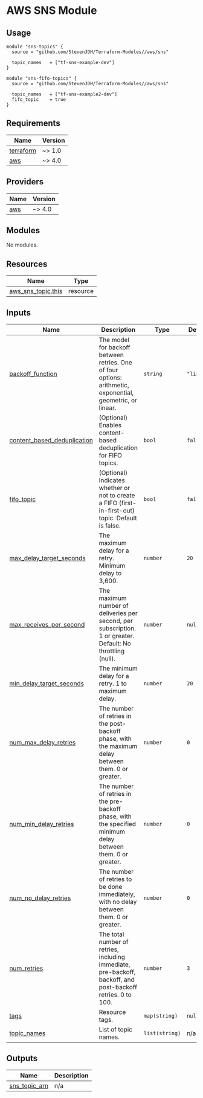 # AWS SNS Module

## Usage

```hcl
module "sns-topics" {
  source = "github.com/StevenJDH/Terraform-Modules//aws/sns"

  topic_names   = ["tf-sns-example-dev"]
}

module "sns-fifo-topics" {
  source = "github.com/StevenJDH/Terraform-Modules//aws/sns"

  topic_names   = ["tf-sns-example2-dev"]
  fifo_topic    = true
}
```

<!-- BEGIN_TF_DOCS -->
## Requirements

| Name | Version |
|------|---------|
| <a name="requirement_terraform"></a> [terraform](#requirement\_terraform) | ~> 1.0 |
| <a name="requirement_aws"></a> [aws](#requirement\_aws) | ~> 4.0 |

## Providers

| Name | Version |
|------|---------|
| <a name="provider_aws"></a> [aws](#provider\_aws) | ~> 4.0 |

## Modules

No modules.

## Resources

| Name | Type |
|------|------|
| [aws_sns_topic.this](https://registry.terraform.io/providers/hashicorp/aws/latest/docs/resources/sns_topic) | resource |

## Inputs

| Name | Description | Type | Default | Required |
|------|-------------|------|---------|:--------:|
| <a name="input_backoff_function"></a> [backoff\_function](#input\_backoff\_function) | The model for backoff between retries. One of four options: arithmetic, exponential, geometric, or linear. | `string` | `"linear"` | no |
| <a name="input_content_based_deduplication"></a> [content\_based\_deduplication](#input\_content\_based\_deduplication) | (Optional) Enables content-based deduplication for FIFO topics. | `bool` | `false` | no |
| <a name="input_fifo_topic"></a> [fifo\_topic](#input\_fifo\_topic) | (Optional) Indicates whether or not to create a FIFO (first-in-first-out) topic. Default is false. | `bool` | `false` | no |
| <a name="input_max_delay_target_seconds"></a> [max\_delay\_target\_seconds](#input\_max\_delay\_target\_seconds) | The maximum delay for a retry. Minimum delay to 3,600. | `number` | `20` | no |
| <a name="input_max_receives_per_second"></a> [max\_receives\_per\_second](#input\_max\_receives\_per\_second) | The maximum number of deliveries per second, per subscription. 1 or greater. Default: No throttling (null). | `number` | `null` | no |
| <a name="input_min_delay_target_seconds"></a> [min\_delay\_target\_seconds](#input\_min\_delay\_target\_seconds) | The minimum delay for a retry. 1 to maximum delay. | `number` | `20` | no |
| <a name="input_num_max_delay_retries"></a> [num\_max\_delay\_retries](#input\_num\_max\_delay\_retries) | The number of retries in the post-backoff phase, with the maximum delay between them. 0 or greater. | `number` | `0` | no |
| <a name="input_num_min_delay_retries"></a> [num\_min\_delay\_retries](#input\_num\_min\_delay\_retries) | The number of retries in the pre-backoff phase, with the specified minimum delay between them. 0 or greater. | `number` | `0` | no |
| <a name="input_num_no_delay_retries"></a> [num\_no\_delay\_retries](#input\_num\_no\_delay\_retries) | The number of retries to be done immediately, with no delay between them. 0 or greater. | `number` | `0` | no |
| <a name="input_num_retries"></a> [num\_retries](#input\_num\_retries) | The total number of retries, including immediate, pre-backoff, backoff, and post-backoff retries. 0 to 100. | `number` | `3` | no |
| <a name="input_tags"></a> [tags](#input\_tags) | Resource tags. | `map(string)` | `null` | no |
| <a name="input_topic_names"></a> [topic\_names](#input\_topic\_names) | List of topic names. | `list(string)` | n/a | yes |

## Outputs

| Name | Description |
|------|-------------|
| <a name="output_sns_topic_arn"></a> [sns\_topic\_arn](#output\_sns\_topic\_arn) | n/a |
<!-- END_TF_DOCS -->